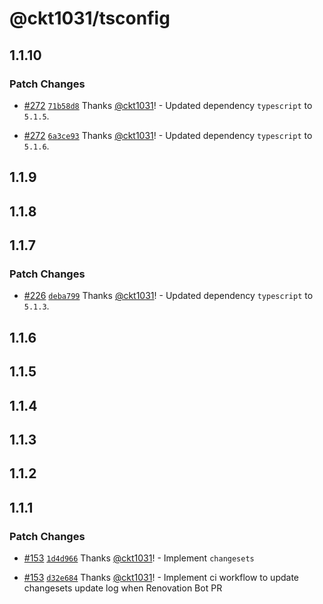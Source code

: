 # @ckt1031/tsconfig

## 1.1.10

### Patch Changes

- [#272](https://github.com/ckt1031/nodejs-config/pull/272) [`71b58d8`](https://github.com/ckt1031/nodejs-config/commit/71b58d828db1692f914e75fd669cd1cc43b60efe) Thanks [@ckt1031](https://github.com/ckt1031)! - Updated dependency `typescript` to `5.1.5`.

- [#272](https://github.com/ckt1031/nodejs-config/pull/272) [`6a3ce93`](https://github.com/ckt1031/nodejs-config/commit/6a3ce93984234f2f6be39b8e66125fc85abc1860) Thanks [@ckt1031](https://github.com/ckt1031)! - Updated dependency `typescript` to `5.1.6`.

## 1.1.9

## 1.1.8

## 1.1.7

### Patch Changes

- [#226](https://github.com/ckt1031/nodejs-config/pull/226) [`deba799`](https://github.com/ckt1031/nodejs-config/commit/deba799e96b460b1ec17c7c2eb90c508ac42c66f) Thanks [@ckt1031](https://github.com/ckt1031)! - Updated dependency `typescript` to `5.1.3`.

## 1.1.6

## 1.1.5

## 1.1.4

## 1.1.3

## 1.1.2

## 1.1.1

### Patch Changes

- [#153](https://github.com/ckt1031/nodejs-config/pull/153) [`1d4d966`](https://github.com/ckt1031/nodejs-config/commit/1d4d966cc4a34dafafe6df4aae75b46f3de8add2) Thanks [@ckt1031](https://github.com/ckt1031)! - Implement `changesets`

- [#153](https://github.com/ckt1031/nodejs-config/pull/153) [`d32e684`](https://github.com/ckt1031/nodejs-config/commit/d32e684147b69313af3301188980555043e09b61) Thanks [@ckt1031](https://github.com/ckt1031)! - Implement ci workflow to update changesets update log when Renovation Bot PR
